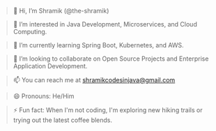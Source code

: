 > 👋 Hi, I’m Shramik (@the-shramik)


> 👀 I’m interested in Java Development, Microservices, and Cloud Computing.


> 🌱 I’m currently learning Spring Boot, Kubernetes, and AWS.

 
> 💼 I’m looking to collaborate on Open Source Projects and Enterprise Application Development.

 
> 📫 You can reach me at shramikcodesinjava@gmail.com

 
> 😄 Pronouns: He/Him

 
> ⚡ Fun fact: When I'm not coding, I'm exploring new hiking trails or trying out the latest coffee blends.
